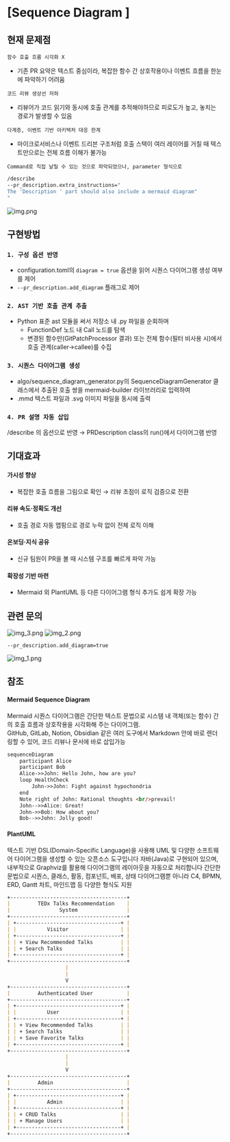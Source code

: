 # [Sequence Diagram ]

## 현재 문제점

`함수 호출 흐름 시각화 X`

- 기존 PR 요약은 텍스트 중심이라, 복잡한 함수 간 상호작용이나 이벤트 흐름을 한눈에 파악하기 어려움 

`코드 리뷰 생상선 저하` 

- 리뷰어가 코드 읽기와 동시에 호출 관계를 추적해야하므로 피로도가 높고, 놓치는 경로가 발생할 수 있음

`다계층, 이벤트 기반 아키텍처 대응 한계`

- 마이크로서비스나 이벤트 드리븐 구조처럼 호출 스택이 여러 레이어를 거칠 때 텍스트만으로는 전체 흐름 이해가 불가능

`Command로 직접 날릴 수 있는 것으로 파악되었으나, parameter 형식으로  `

```bash
/describe
--pr_description.extra_instructions="
The 'Description ' part should also include a mermaid diagram"
"
```

![img.png](img.png)

## 구현방법

### `1. 구성 옵션 반영`

- configuration.toml의 `diagram = true` 옵션을 읽어 시퀀스 다이어그램 생성 여부를 제어
- `--pr_description.add_diagram` 플래그로 제어

### `2. AST 기반 호출 관계 추출`
- Python 표준 ast 모듈을 써서 저장소 내 .py 파일을 순회하며 
  - FunctionDef 노드 내 Call 노드를 탐색
  - 변경된 함수만(GitPatchProcessor 결과) 또는 전체 함수(필터 비사용 시)에서 호출 관계(caller→callee)를 수집

### `3. 시퀀스 다이어그램 생성`
- algo/sequence_diagram_generator.py의 SequenceDiagramGenerator 클래스에서 추출된 호출 쌍을 mermaid-builder 라이브러리로 입력하여 
- .mmd 텍스트 파일과 .svg 이미지 파일을 동시에 출력

### `4. PR 설명 자동 삽입`
/describe 의 옵션으로 반영 → PRDescription class의 run()에서 다이어그램 반영


## 기대효과
#### **가시성 향상**
- 복잡한 호출 흐름을 그림으로 확인 → 리뷰 초점이 로직 검증으로 전환
    
#### **리뷰 속도·정확도 개선**
- 호출 경로 자동 맵핑으로 경로 누락 없이 전체 로직 이해
    
#### **온보딩·지식 공유**
- 신규 팀원이 PR을 볼 때 시스템 구조를 빠르게 파악 가능
    
#### **확장성 기반 마련** 
- Mermaid 외 PlantUML 등 다른 다이어그램 형식 추가도 쉽게 확장 가능

## 관련 문의
![img_3.png](img_3.png)
![img_2.png](img_2.png)
```
--pr_description.add_diagram=true
```


![img_1.png](img_1.png)


## 참조
####  Mermaid Sequence Diagram
Mermaid 시퀀스 다이어그램은 간단한 텍스트 문법으로 시스템 내 객체(또는 함수) 간의 호출 흐름과 상호작용을 시각화해 주는 다이어그램. <br>
GitHub, GitLab, Notion, Obsidian 같은 여러 도구에서 Markdown 안에 바로 렌더링할 수 있어, 코드 리뷰나 문서에 바로 삽입가능
```markdown
sequenceDiagram
    participant Alice
    participant Bob
    Alice->>John: Hello John, how are you?
    loop HealthCheck
        John->>John: Fight against hypochondria
    end
    Note right of John: Rational thoughts <br/>prevail!
    John-->>Alice: Great!
    John->>Bob: How about you?
    Bob-->>John: Jolly good!
```

#### PlantUML
텍스트 기반 DSL(Domain-Specific Language)을 사용해 UML 및 다양한 소프트웨어 다이어그램을 생성할 수 있는 오픈소스 도구입니다 
자바(Java)로 구현되어 있으며, 내부적으로 Graphviz를 활용해 다이어그램의 레이아웃을 자동으로 처리합니다 
간단한 문법으로 시퀀스, 클래스, 활동, 컴포넌트, 배포, 상태 다이어그램뿐 아니라 C4, BPMN, ERD, Gantt 차트, 마인드맵 등 다양한 형식도 지원
```markdown
+--------------------------------------+
|         TEDx Talks Recommendation    |
|                System                |
+--------------------------------------+
| +----------------------------------+ |
| |          Visitor                 | |
| +----------------------------------+ |
| | + View Recommended Talks         | |
| | + Search Talks                   | |
| +----------------------------------+ |
+--------------------------------------+
                   |
                   |
                   V
+--------------------------------------+
|         Authenticated User           |
+--------------------------------------+
| +----------------------------------+ |
| |          User                    | |
| +----------------------------------+ |
| | + View Recommended Talks         | |
| | + Search Talks                   | |
| | + Save Favorite Talks            | |
| +----------------------------------+ |
+--------------------------------------+
                   |
                   |
                   V
+--------------------------------------+
|         Admin                        |
+--------------------------------------+
| +----------------------------------+ |
| |          Admin                   | |
| +----------------------------------+ |
| | + CRUD Talks                     | |
| | + Manage Users                   | |
| +----------------------------------+ |
+--------------------------------------+
```